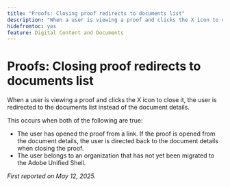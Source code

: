 ```yaml
---
title: "Proofs: Closing proof redirects to documents list"
description: "When a user is viewing a proof and clicks the X icon to close it, the user is redirected to the documents list instead of the document details."
hidefromtoc: yes
feature: Digital Content and Documents
---
```


# Proofs: Closing proof redirects to documents list

When a user is viewing a proof and clicks the X icon to close it, the user is redirected to the documents list instead of the document details.

This occurs when both of the following are true:

* The user has opened the proof from a link. If the proof is opened from the document details, the user is directed back to the document details when closing the proof.
* The user belongs to an organization that has not yet been migrated to the Adobe Unified Shell.

_First reported on May 12, 2025._

